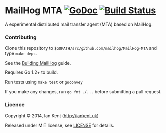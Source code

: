 MailHog MTA [![GoDoc](https://godoc.org/github.com/mailhog/MailHog-MTA?status.svg)](https://godoc.org/github.com/mailhog/MailHog-MTA) [![Build Status](https://travis-ci.org/mailhog/MailHog-MTA.svg?branch=master)](https://travis-ci.org/mailhog/MailHog-MTA)
=========

A experimental distributed mail transfer agent (MTA) based on MailHog.

### Contributing

Clone this repository to ```$GOPATH/src/github.com/mailhog/MailHog-MTA``` and type ```make deps```.

See the [Building MailHog](BUILD.md) guide.

Requires Go 1.2+ to build.

Run tests using ```make test``` or ```goconvey```.

If you make any changes, run ```go fmt ./...``` before submitting a pull request.

### Licence

Copyright ©‎ 2014, Ian Kent (http://iankent.uk)

Released under MIT license, see [LICENSE](LICENSE.md) for details.
